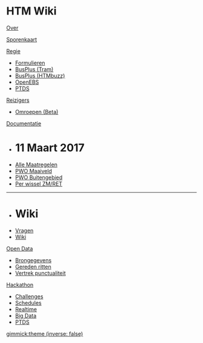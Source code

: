 # HTM Wiki

[Over](index.md)

[Sporenkaart](sporenkaart.html)

[Regie]()

  * [Formulieren](http://forms.waarisdetrein.nl/)
  * [BusPlus (Tram)](http://busplus.waarisdetrein.nl/#/journeys/HTM/Tram)
  * [BusPlus (HTMbuzz)](http://busplus.waarisdetrein.nl/#/journeys/HTM/HTMbuzz)
  * [OpenEBS](https://openebs.nl/)
  * [PTDS](https://ptds.htmwiki.nl/)

[Reizigers]()

  * [Omroepen (Beta)](http://broadcaster.waarisdetram.nl)

[Documentatie]()

  * # 11 Maart 2017
  * [Alle Maatregelen](maatregelen/index.md)
  * [PWO Maaiveld](maatregelen/pwo-maaiveld.md)
  * [PWO Buitengebied](maatregelen/pwo-buitengebied.md)
  * [Per wissel ZM/RET](maatregelen/bijsturing-per-wissel.md)
  - - - -
  * # Wiki
  * [Vragen](vragen.md)
  * [Wiki](wiki.md)

[Open Data]()

  * [Brongegevens](http://bigdata.openebs.nl/raw/)
  * [Gereden ritten](http://bigdata.openebs.nl/export/htm/)
  * [Vertrek punctualiteit](http://bigdata.openebs.nl/htm-punctdep/)

[Hackathon]()

  * [Challenges](hackathon/challenges.md)
  * [Schedules](hackathon/schedules.md)
  * [Realtime](hackathon/realtime.md)
  * [Big Data](hackathon/bigdata.md)
  * [PTDS](hackathon/ptds.md)


[gimmick:theme (inverse: false)](united)
